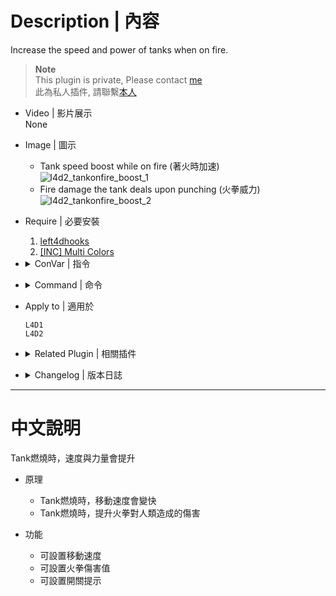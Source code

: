 # Description | 內容
Increase the speed and power of tanks when on fire.

> __Note__ <br/>
This plugin is private, Please contact [me](https://github.com/fbef0102/Game-Private_Plugin#私人插件列表-private-plugins-list)<br/>
此為私人插件, 請聯繫[本人](https://github.com/fbef0102/Game-Private_Plugin#私人插件列表-private-plugins-list)

* Video | 影片展示
<br/>None

* Image | 圖示
	* Tank speed boost while on fire (著火時加速)
	<br/>![l4d2_tankonfire_boost_1](image/l4d2_tankonfire_boost_1.gif)
	* Fire damage the tank deals upon punching (火拳威力)
	<br/>![l4d2_tankonfire_boost_2](image/l4d2_tankonfire_boost_2.gif)

* Require | 必要安裝
	1. [left4dhooks](https://forums.alliedmods.net/showthread.php?t=321696)
	2. [[INC] Multi Colors](https://github.com/fbef0102/L4D1_2-Plugins/releases/tag/Multi-Colors)

* <details><summary>ConVar | 指令</summary>

	* cfg/sourcemod/l4d2_tankonfire_boost.cfg
		```php
		// Amount of fire damage the tank deals upon punching.
		l4d2_tankonfire_boost_damage_amount "5.0"

		// 0=Plugin off, 1=Plugin on.
		l4d2_tankonfire_boost_enable "1"

		// Multiplier for tank speed while on fire.
		l4d2_tankonfire_boost_speed_multi "1.2"

		// If 1, prints a warning to the chatbox.
		l4d2_tankonfire_boost_warning_enable "1"
		```
</details>

* <details><summary>Command | 命令</summary>
	
	None
</details>

* Apply to | 適用於
	```
	L4D1
	L4D2
	```

* <details><summary>Related Plugin | 相關插件</summary>

	1. [Tank Rock Ignition by Marttt](https://forums.alliedmods.net/showthread.php?t=315822): Ignites the rock thrown by the Tank when he is on fire
		> 著火時，扔出來的石頭也會著火且砸中人類會有額外傷害
</details>

* <details><summary>Changelog | 版本日誌</summary>

	```php
	//DarkNoghri @ 2010
	//HarryPotter @ 2023
	```
	* v1.0h (2023-6-6)
		* Remake code, convert code to latest syntax
		* Fix warnings when compiling on SourceMod 1.11.
		* Optimize code and improve performance
		* Use left4dhooks
		* Fixed Error

	* v1.1
		* [Original Plugin By DarkNoghri](https://forums.alliedmods.net/showthread.php?t=116014)
</details>

- - - -
# 中文說明
Tank燃燒時，速度與力量會提升

* 原理
	* Tank燃燒時，移動速度會變快
	* Tank燃燒時，提升火拳對人類造成的傷害

* 功能
	* 可設置移動速度
	* 可設置火拳傷害值
	* 可設置開關提示
